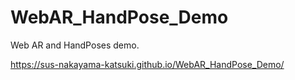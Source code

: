 # WebAR_HandPose_Demo
Web AR and HandPoses demo.

https://sus-nakayama-katsuki.github.io/WebAR_HandPose_Demo/